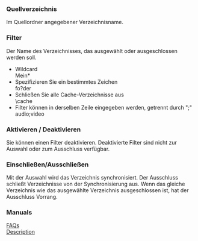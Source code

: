 ### Quellverzeichnis<br>

Im Quellordner angegebener Verzeichnisname.<br>

### Filter<br>
Der Name des Verzeichnisses, das ausgewählt oder ausgeschlossen werden soll.<br>

- Wildcard<br>
Mein*<br>
- Spezifizieren Sie ein bestimmtes Zeichen<br>
fo?der<br>
- Schließen Sie alle Cache-Verzeichnisse aus<br>
\cache<br>
- Filter können in derselben Zeile eingegeben werden, getrennt durch ";"<br>
audio;video<br>

### Aktivieren / Deaktivieren<br>

Sie können einen Filter deaktivieren. Deaktivierte Filter sind nicht zur Auswahl oder zum Ausschluss verfügbar.<br>

### Einschließen/Ausschließen<br>

Mit der Auswahl wird das Verzeichnis synchronisiert. Der Ausschluss schließt Verzeichnisse von der Synchronisierung aus. Wenn das gleiche Verzeichnis wie das ausgewählte Verzeichnis ausgeschlossen ist, hat der Ausschluss Vorrang.<br>

### Manuals<br>
[FAQs](https://sentaroh.github.io/Documents/SMBSync3/SMBSync3_FAQ_EN.htm)<br>
[Description](https://sentaroh.github.io/Documents/SMBSync3/SMBSync3_Desc_EN.htm)<br>
